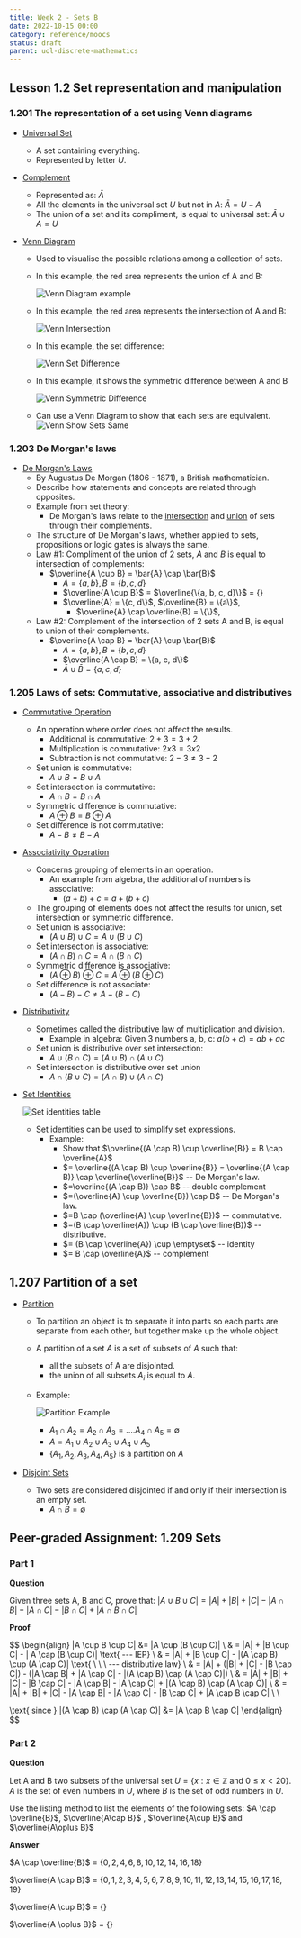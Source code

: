 ```yaml
---
title: Week 2 - Sets B
date: 2022-10-15 00:00
category: reference/moocs
status: draft
parent: uol-discrete-mathematics
---
```


## Lesson 1.2 Set representation and manipulation

### 1.201 The representation of a set using Venn diagrams

* [Universal Set](../../../../permanent/sets-universal-set.md)
    * A set containing everything.
    * Represented by letter $U$.
    
* [Complement](../../../../permanent/set-complement.md)
    * Represented as: $\bar{A}$
    * All the elements in the universal set $U$ but not in $A$: $\bar{A} = U - A$
    * The union of a set and its compliment, is equal to universal set:  $\bar{A} \cup A = U$

* [Venn Diagram](../../../../permanent/venn-diagram.md)
    * Used to visualise the possible relations among a collection of sets.
    * In this example, the red area represents the union of A and B:
    
        ![Venn Diagram example](_media/venn-union.png)

    * In this example, the red area represents the intersection of A and B:
    
        ![Venn Intersection](/_media/venn-intersection.png)

    * In this example, the set difference:
    
        ![Venn Set Difference](/_media/venn-set-diff.png)

    * In this example, it shows the symmetric difference between A and B
    
        ![Venn Symmetric Difference](/_media/venn-symmetric-diff.png)

    * Can use a Venn Diagram to show that each sets are equivalent.
        ![Venn Show Sets Same](/_media/venn-show-sets-same.png)

### 1.203 De Morgan's laws

* [De Morgan's Laws](../../../../permanent/de-morgans-laws.md)
    * By Augustus De Morgan (1806 - 1871), a British mathematician.
    * Describe how statements and concepts are related through opposites.
    * Example from set theory:
        * De Morgan's laws relate to the [intersection](../../../../permanent/intersection.md) and [union](../../../../permanent/union.md) of sets through their complements.
    * The structure of De Morgan's laws, whether applied to sets, propositions or logic gates is always the same.
    * Law #1: Compliment of the union of 2 sets, $A$ and $B$ is equal to intersection of complements:
        * $\overline{A \cup B} = \bar{A} \cap \bar{B}$
            * $A = \{a, b\}, B = \{b ,c, d\}$
            * $\overline{A \cup B}$ = $\overline{\{a, b, c, d}\}$ = $\{\}$
            * $\overline{A} = \{c, d\}$, $\overline{B} = \{a\}$,
                * $\overline{A} \cap  \overline{B} = \{\}$, 
    * Law #2: Complement of the intersection of 2 sets A and B, is equal to union of their complements.
        * $\overline{A \cap B} = \bar{A} \cup \bar{B}$
            * $A = \{a, b\}, B = \{b, c, d\}$
            * $\overline{A \cap B} = \{a, c, d\}$
            * $\bar{A} \cup \bar{B} = \{a, c, d\}$

### 1.205 Laws of sets: Commutative, associative and distributives

* [Commutative Operation](../../../../permanent/commutative-operation.md)
    * An operation where order does not affect the results.
        * Additional is commutative: $2 + 3 = 3 + 2$
        * Multiplication is commutative: $2 x 3  = 3 x 2$
        * Subtraction is not commutative: $2 - 3 \neq 3 - 2$
    * Set union is commutative:
        * $A \cup B = B \cup A$
    * Set intersection is commutative:
        * $A \cap B = B \cap A$
    * Symmetric difference is commutative:
        * $A \oplus B = B \oplus A$
    * Set difference is not commutative:
        * $A - B \neq B - A$
        
* [Associativity Operation](../../../../permanent/associativity-operation.md)
    * Concerns grouping of elements in an operation.
        * An example from algebra, the additional of numbers is associative:
            * $(a + b) + c = a + (b + c)$
    * The grouping of elements does not affect the results for union, set intersection or symmetric difference.
    * Set union is associative:
        * $(A \cup B) \cup C = A \cup (B \cup C)$
    * Set intersection is associative:
        * $(A \cap B) \cap C = A \cap (B \cap C)$
    * Symmetric difference is associative:
        * $(A \oplus B) \oplus C = A \oplus (B \oplus C)$
    * Set difference is not associate:
        * $(A - B) - C \ne A - (B - C)$

* [Distributivity](../../../../permanent/distributivity.md)
    * Sometimes called the distributive law of multiplication and division.
        * Example in algebra: Given 3 numbers a, b, c: $a(b + c) = ab + ac$
    * Set union is distributive over set intersection:
        * $A \cup (B \cap C) = (A \cup B) \cap (A \cup C)$
    * Set intersection is distributive over set union
        * $A \cap (B \cup C) = (A \cap B) \cup (A \cap C)$
 
* [Set Identities](../../../../permanent/set-identities.md)

    ![Set identities table](/_media/set-identities-table.png)
    
    * Set identities can be used to simplify set expressions.
        * Example:
            * Show that $\overline{(A \cap B) \cup \overline{B}} = B \cap \overline{A}$
            * $= \overline{(A \cap B) \cup \overline{B}} = \overline{(A \cap B)} \cap \overline{\overline{B}}$  -- De Morgan's law.
            * $=\overline{(A \cap B)} \cap B$ -- double complement
            * $=(\overline{A} \cup \overline{B}) \cap B$  -- De Morgan's law.
            * $=B \cap (\overline{A} \cup \overline{B})$ -- commutative.
            * $=(B \cap \overline{A}) \cup (B \cap \overline{B})$ -- distributive.
            * $= (B \cap \overline{A}) \cup \emptyset$ --  identity
            * $= B \cap \overline{A}$ -- complement

## 1.207 Partition of a set

* [Partition](../../../../permanent/set-partition.md)
    * To partition an object is to separate it into parts so each parts are separate from each other, but together make up the whole object.
    * A partition of a set $A$ is a set of subsets of $A$ such that:
        * all the subsets of A are disjointed.
        * the union of all subsets $A_i$ is equal to $A$.
    * Example:
    
         ![Partition Example](/_media/week-2-partition-example.png)
         
        * $A_1 \cap A_2 = A_2 \cap A_3 = .... A_4 \cap A_5 = \emptyset$
        * $A = A_1 \cup A_2 \cup A_3 \cup A_4 \cup A_5$
        * $\{A_1, A_2, A_3, A_4, A_5\}$ is a partition on $A$
        
* [Disjoint Sets](../../../../permanent/set-disjoint-sets.md)
    * Two sets are considered disjointed if and only if their intersection is an empty set.
        * $A \cap B = \emptyset$

## Peer-graded Assignment: 1.209 Sets

### Part 1

**Question**

Given three sets A, B and C, prove that:  $|A \cup B \cup C| =  |A| + |B| + |C| - |A \cap B| - | A \cap C| - |B \cap C|+ |A\cap B\cap C|$

**Proof**

$$
\begin{align}
|A \cup B \cup C| &= |A \cup (B \cup C)| \\ 
& = |A| + |B \cup C| - | A \cap (B \cup C)|  \text{ --- IEP} \\
& = |A| + |B \cup C| - |(A \cap B) \cup (A \cap C)| \text{ \ \ \ --- distributive law} \\
& = |A| + (|B| + |C| - |B \cap C|) - (|A \cap B| + |A \cap C| - |(A \cap B) \cap (A \cap C)|) \\
& = |A| + |B| + |C| - |B \cap C| - |A \cap B| - |A \cap C| + |(A \cap B) \cap (A \cap C)|  \\ 
& = |A| + |B| + |C| - |A \cap B| - |A \cap C| - |B \cap C| + |A \cap B \cap C|  \\ \\

\text{ since } |(A \cap B) \cap (A \cap C)| &= |A \cap B \cap C|
\end{align}
$$

### Part 2

**Question**

Let A and B two subsets of the universal set $U = \{ x: x \in \mathbb{Z} \text{ and } 0 \leq x<20\}$. $A$ is the set of even numbers in $U$, where $B$ is the set of odd numbers in $U$. 

Use the listing method to list the elements of the following sets: $A \cap \overline{B}$,  $\overline{A\cap B}$ , $\overline{A\cup B}$ and $\overline{A\oplus B}$

**Answer**

$A \cap \overline{B}$ = $\{0, 2, 4, 6, 8, 10, 12, 14, 16, 18\}$

$\overline{A \cap B}$ = $\{0, 1, 2, 3, 4, 5, 6, 7, 8, 9, 10, 11, 12, 13, 14, 15, 16, 17, 18, 19\}$

$\overline{A \cup B}$ = $\{\}$

$\overline{A \oplus B}$ = $\{\}$